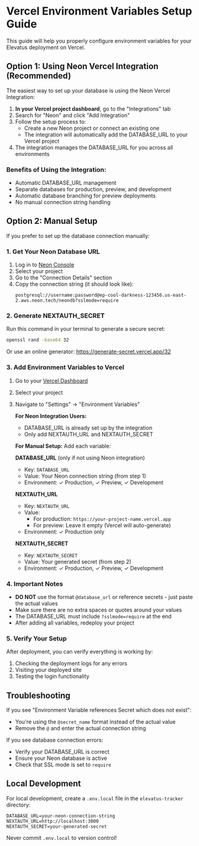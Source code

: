 # Vercel Environment Variables Setup Guide

This guide will help you properly configure environment variables for your Elevatus deployment on Vercel.

## Option 1: Using Neon Vercel Integration (Recommended)

The easiest way to set up your database is using the Neon Vercel Integration:

1. **In your Vercel project dashboard**, go to the "Integrations" tab
2. Search for "Neon" and click "Add Integration"
3. Follow the setup process to:
   - Create a new Neon project or connect an existing one
   - The integration will automatically add the DATABASE_URL to your Vercel project
4. The integration manages the DATABASE_URL for you across all environments

### Benefits of Using the Integration:
- Automatic DATABASE_URL management
- Separate databases for production, preview, and development
- Automatic database branching for preview deployments
- No manual connection string handling

## Option 2: Manual Setup

If you prefer to set up the database connection manually:

### 1. Get Your Neon Database URL

1. Log in to [Neon Console](https://console.neon.tech)
2. Select your project
3. Go to the "Connection Details" section
4. Copy the connection string (it should look like):
   ```
   postgresql://username:password@ep-cool-darkness-123456.us-east-2.aws.neon.tech/neondb?sslmode=require
   ```

### 2. Generate NEXTAUTH_SECRET

Run this command in your terminal to generate a secure secret:
```bash
openssl rand -base64 32
```

Or use an online generator: https://generate-secret.vercel.app/32

### 3. Add Environment Variables to Vercel

1. Go to your [Vercel Dashboard](https://vercel.com/dashboard)
2. Select your project
3. Navigate to "Settings" → "Environment Variables"

   **For Neon Integration Users:**
   - DATABASE_URL is already set up by the integration
   - Only add NEXTAUTH_URL and NEXTAUTH_SECRET

   **For Manual Setup:**
   Add each variable:

   **DATABASE_URL** (only if not using Neon integration)
   - Key: `DATABASE_URL`
   - Value: Your Neon connection string (from step 1)
   - Environment: ✓ Production, ✓ Preview, ✓ Development

   **NEXTAUTH_URL**
   - Key: `NEXTAUTH_URL`
   - Value: 
     - For production: `https://your-project-name.vercel.app`
     - For preview: Leave it empty (Vercel will auto-generate)
   - Environment: ✓ Production only

   **NEXTAUTH_SECRET**
   - Key: `NEXTAUTH_SECRET`
   - Value: Your generated secret (from step 2)
   - Environment: ✓ Production, ✓ Preview, ✓ Development

### 4. Important Notes

- **DO NOT** use the format `@database_url` or reference secrets - just paste the actual values
- Make sure there are no extra spaces or quotes around your values
- The DATABASE_URL must include `?sslmode=require` at the end
- After adding all variables, redeploy your project

### 5. Verify Your Setup

After deployment, you can verify everything is working by:
1. Checking the deployment logs for any errors
2. Visiting your deployed site
3. Testing the login functionality

## Troubleshooting

If you see "Environment Variable references Secret which does not exist":
- You're using the `@secret_name` format instead of the actual value
- Remove the `@` and enter the actual connection string

If you see database connection errors:
- Verify your DATABASE_URL is correct
- Ensure your Neon database is active
- Check that SSL mode is set to `require`

## Local Development

For local development, create a `.env.local` file in the `elevatus-tracker` directory:
```env
DATABASE_URL=your-neon-connection-string
NEXTAUTH_URL=http://localhost:3000
NEXTAUTH_SECRET=your-generated-secret
```

Never commit `.env.local` to version control!